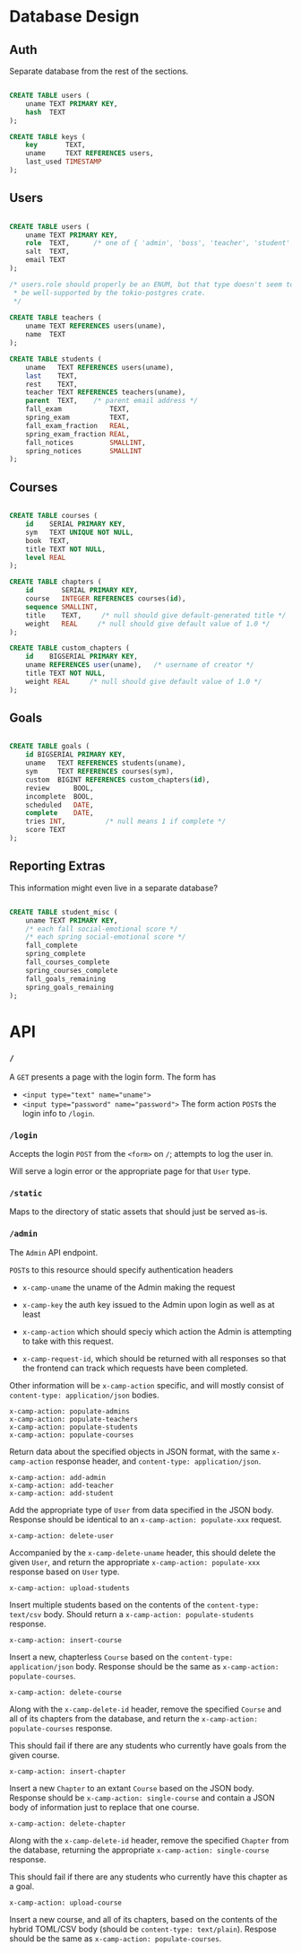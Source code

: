 
# Database Design

## Auth

Separate database from the rest of the sections.

```sql

CREATE TABLE users (
    uname TEXT PRIMARY KEY,
    hash  TEXT
);

CREATE TABLE keys (
    key       TEXT,
    uname     TEXT REFERENCES users,
    last_used TIMESTAMP
);
```

## Users

```sql

CREATE TABLE users (
    uname TEXT PRIMARY KEY,
    role  TEXT,      /* one of { 'admin', 'boss', 'teacher', 'student' } */
    salt  TEXT,
    email TEXT
);

/* users.role should properly be an ENUM, but that type doesn't seem to
 * be well-supported by the tokio-postgres crate.
 */
 
CREATE TABLE teachers (
    uname TEXT REFERENCES users(uname),
    name  TEXT
);

CREATE TABLE students (
    uname   TEXT REFERENCES users(uname),
    last    TEXT,
    rest    TEXT,
    teacher TEXT REFERENCES teachers(uname),
    parent  TEXT,    /* parent email address */
    fall_exam            TEXT,
    spring_exam          TEXT,
    fall_exam_fraction   REAL,
    spring_exam_fraction REAL,
    fall_notices         SMALLINT,
    spring_notices       SMALLINT
);

```

## Courses

```sql

CREATE TABLE courses (
    id    SERIAL PRIMARY KEY,
    sym   TEXT UNIQUE NOT NULL,
    book  TEXT,
    title TEXT NOT NULL,
    level REAL
);

CREATE TABLE chapters (
    id       SERIAL PRIMARY KEY,
    course   INTEGER REFERENCES courses(id),
    sequence SMALLINT,
    title    TEXT,     /* null should give default-generated title */
    weight   REAL     /* null should give default value of 1.0 */
);

CREATE TABLE custom_chapters (
    id    BIGSERIAL PRIMARY KEY,
    uname REFERENCES user(uname),   /* username of creator */
    title TEXT NOT NULL,
    weight REAL     /* null should give default value of 1.0 */
);

```

## Goals

```sql

CREATE TABLE goals (
    id BIGSERIAL PRIMARY KEY,
    uname   TEXT REFERENCES students(uname),
    sym     TEXT REFERENCES courses(sym), 
    custom  BIGINT REFERENCES custom_chapters(id),
    review      BOOL,
    incomplete  BOOL,
    scheduled   DATE,
    complete    DATE,
    tries INT,          /* null means 1 if complete */
    score TEXT
);

```

## Reporting Extras

This information might even live in a separate database?

```sql

CREATE TABLE student_misc (
    uname TEXT PRIMARY KEY,
    /* each fall social-emotional score */
    /* each spring social-emotional score */
    fall_complete
    spring_complete
    fall_courses_complete
    spring_courses_complete
    fall_goals_remaining
    spring_goals_remaining
);
```

# API

### `/`
A `GET` presents a page with the login form. The form has

  * `<input type="text" name="uname">`
  * `<input type="password" name="password">`
The form action `POST`s the login info to `/login`.

### `/login`
Accepts the login `POST` from the `<form>` on `/`; attempts to log the user in.

Will serve a login error or the appropriate page for that `User` type.

### `/static`
Maps to the directory of static assets that should just be served as-is.

### `/admin`
The `Admin` API endpoint.

`POST`s to this resource should specify authentication headers

  * `x-camp-uname` the uname of the Admin making the request
  * `x-camp-key` the auth key issued to the Admin upon login
as well as at least

  * `x-camp-action` which should speciy which action the Admin is attempting
    to take with this request.
  * `x-camp-request-id`, which should be returned with all responses
    so that the frontend can track which requests have been completed.

Other information will be `x-camp-action` specific, and will mostly consist
of `content-type: application/json` bodies.

```text
x-camp-action: populate-admins
x-camp-action: populate-teachers
x-camp-action: populate-students
x-camp-action: populate-courses
```
Return data about the specified objects in JSON format, with the same
`x-camp-action` response header, and `content-type: application/json`.

```text
x-camp-action: add-admin
x-camp-action: add-teacher
x-camp-action: add-student
```
Add the appropriate type of `User` from data specified in the JSON body.
Response should be identical to an `x-camp-action: populate-xxx` request.

`x-camp-action: delete-user`

Accompanied by the `x-camp-delete-uname` header, this should delete the
given `User`, and return the appropriate `x-camp-action: populate-xxx`
response based on `User` type.

`x-camp-action: upload-students`

Insert multiple students based on the contents of the
`content-type: text/csv` body. Should return a
`x-camp-action: populate-students` response.

`x-camp-action: insert-course`

Insert a new, chapterless `Course` based on the
`content-type: application/json` body. Response should be the same
as `x-camp-action: populate-courses`.

`x-camp-action: delete-course`

Along with the `x-camp-delete-id` header, remove the specified `Course` and
all of its chapters from the database, and return the
`x-camp-action: populate-courses` response.

This should fail if there are any students who currently have goals
from the given course.

`x-camp-action: insert-chapter`

Insert a new `Chapter` to an extant `Course` based on the JSON body.
Response should be `x-camp-action: single-course` and contain a JSON
body of information just to replace that one course.

`x-camp-action: delete-chapter`

Along with the `x-camp-delete-id` header, remove the specified `Chapter`
from the database, returning the appropriate `x-camp-action: single-course`
response.

This should fail if there are any students who currently have this chapter
as a goal.

`x-camp-action: upload-course`

Insert a new course, and all of its chapters, based on the contents of
the hybrid TOML/CSV body (should be `content-type: text/plain`).
Respose should be the same as `x-camp-action: populate-courses`.